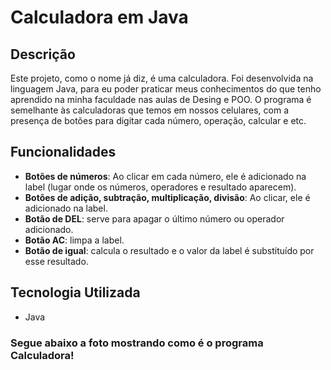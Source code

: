 # Calculadora em Java

## Descrição
Este projeto, como o nome já diz, é uma calculadora. Foi desenvolvida na linguagem Java, para eu poder praticar meus conhecimentos do que tenho aprendido na minha faculdade nas aulas de Desing e POO.
O programa é semelhante às calculadoras que temos em nossos celulares, com a presença de botões para digitar cada número, operação, calcular e etc.

## Funcionalidades
- **Botões de números**: Ao clicar em cada número, ele é adicionado na label (lugar onde os números, operadores e resultado aparecem).
- **Botões de adição, subtração, multiplicação, divisão**: Ao clicar, ele é adicionado na label.
- **Botão de DEL**: serve para apagar o último número ou operador adicionado.
- **Botão AC**: limpa a label.
- **Botão de igual**: calcula o resultado e o valor da label é substituído por esse resultado.

## Tecnologia Utilizada
-  Java



### Segue abaixo a foto mostrando como é o programa Calculadora! 

